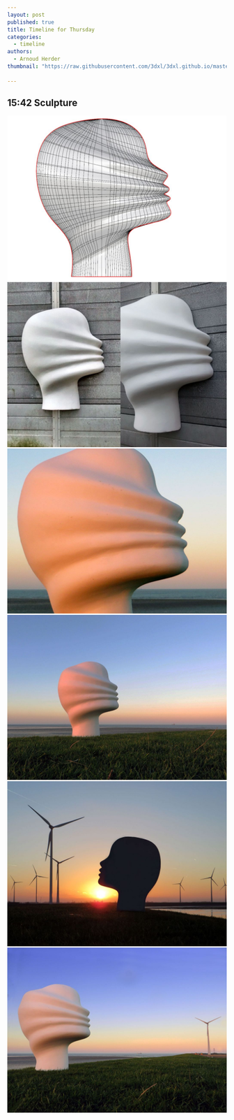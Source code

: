 ```yaml
---
layout: post
published: true
title: Timeline for Thursday
categories:
  - timeline
authors:
  - Arnoud Herder
thumbnail: "https://raw.githubusercontent.com/3dxl/3dxl.github.io/master/photos/2015-01-01/00_head.mini.jpg"

---
```


## 15:42 Sculpture
![](https://raw.githubusercontent.com/3dxl/3dxl.github.io/master/photos/2015-01-01/00_head.midi.jpg)
![](https://raw.githubusercontent.com/3dxl/3dxl.github.io/master/photos/2015-01-01/01_img_2000.midi.jpg)
![](https://raw.githubusercontent.com/3dxl/3dxl.github.io/master/photos/2015-01-01/02_img_4517.midi.jpg)
![](https://raw.githubusercontent.com/3dxl/3dxl.github.io/master/photos/2015-01-01/03_img_4531.midi.jpg)
![](https://raw.githubusercontent.com/3dxl/3dxl.github.io/master/photos/2015-01-01/04_img_4548_a.midi.jpg)
![](https://raw.githubusercontent.com/3dxl/3dxl.github.io/master/photos/2015-01-01/05_img_4565.midi.jpg)

 		 	   		  